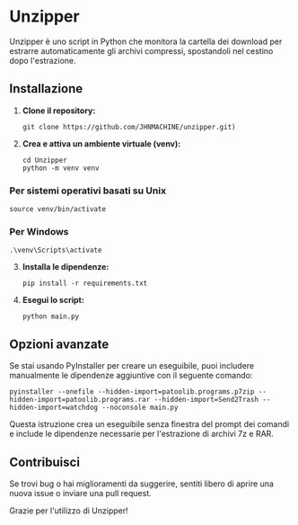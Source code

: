 # Unzipper

Unzipper è uno script in Python che monitora la cartella dei download per estrarre automaticamente gli archivi compressi, spostandoli nel cestino dopo l'estrazione.

## Installazione

1. **Clone il repository:**
   ```
   git clone https://github.com/JHNMACHINE/unzipper.git)
2. **Crea e attiva un ambiente virtuale (venv):**
    ```
    cd Unzipper
    python -m venv venv
### Per sistemi operativi basati su Unix
    source venv/bin/activate  
### Per Windows
    .\venv\Scripts\activate
3. **Installa le dipendenze:**
    ```
    pip install -r requirements.txt
4. **Esegui lo script:**
    ```
    python main.py
## Opzioni avanzate
Se stai usando PyInstaller per creare un eseguibile, puoi includere manualmente le dipendenze aggiuntive con il seguente comando:

```
pyinstaller --onefile --hidden-import=patoolib.programs.p7zip --hidden-import=patoolib.programs.rar --hidden-import=Send2Trash --hidden-import=watchdog --noconsole main.py
```
Questa istruzione crea un eseguibile senza finestra del prompt dei comandi e include le dipendenze necessarie per l'estrazione di archivi 7z e RAR.

## Contribuisci
Se trovi bug o hai miglioramenti da suggerire, sentiti libero di aprire una nuova issue o inviare una pull request.

Grazie per l'utilizzo di Unzipper!

